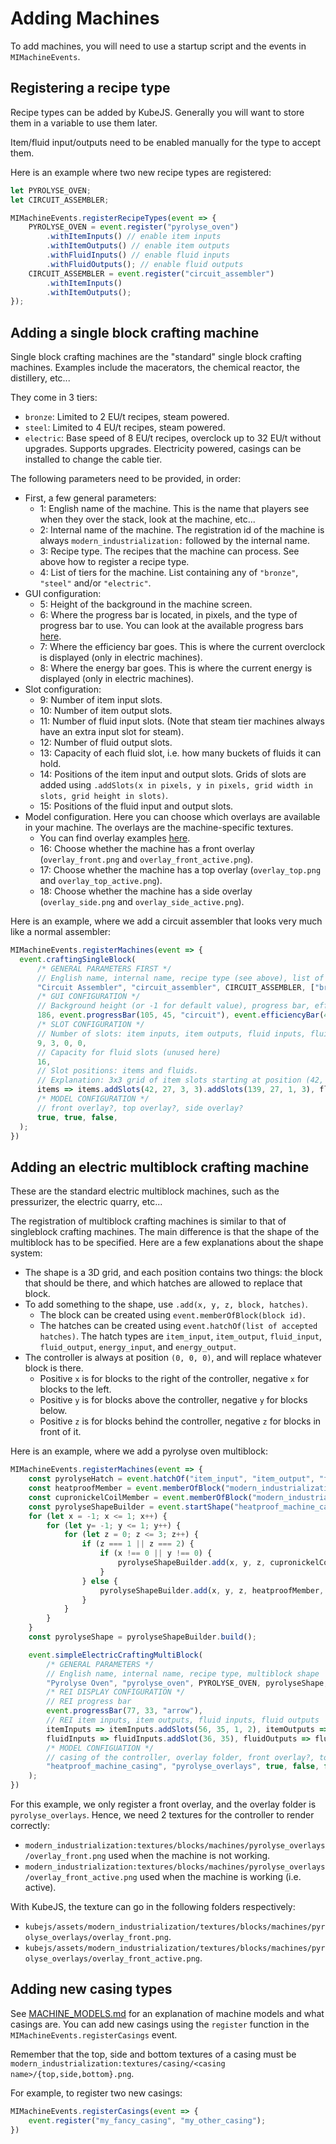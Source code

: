 # Adding Machines
To add machines, you will need to use a startup script and the events in `MIMachineEvents`.

## Registering a recipe type
Recipe types can be added by KubeJS.
Generally you will want to store them in a variable to use them later.

Item/fluid input/outputs need to be enabled manually for the type to accept them.

Here is an example where two new recipe types are registered:
```js
let PYROLYSE_OVEN;
let CIRCUIT_ASSEMBLER;

MIMachineEvents.registerRecipeTypes(event => {
    PYROLYSE_OVEN = event.register("pyrolyse_oven")
        .withItemInputs() // enable item inputs
        .withItemOutputs() // enable item outputs
        .withFluidInputs() // enable fluid inputs
        .withFluidOutputs(); // enable fluid outputs
    CIRCUIT_ASSEMBLER = event.register("circuit_assembler")
        .withItemInputs()
        .withItemOutputs();
});
``` 

## Adding a single block crafting machine
Single block crafting machines are the "standard" single block crafting machines.
Examples include the macerators, the chemical reactor, the distillery, etc...

They come in 3 tiers:
- `bronze`: Limited to 2 EU/t recipes, steam powered.
- `steel`: Limited to 4 EU/t recipes, steam powered.
- `electric`: Base speed of 8 EU/t recipes, overclock up to 32 EU/t without upgrades. Supports upgrades. Electricity powered, casings can be installed to change the cable tier.

The following parameters need to be provided, in order:
- First, a few general parameters:
  - 1: English name of the machine. This is the name that players see when they over the stack, look at the machine, etc...
  - 2: Internal name of the machine. The registration id of the machine is always `modern_industrialization:` followed by the internal name.
  - 3: Recipe type. The recipes that the machine can process. See above how to register a recipe type.
  - 4: List of tiers for the machine. List containing any of `"bronze"`, `"steel"` and/or `"electric"`.
- GUI configuration:
  - 5: Height of the background in the machine screen.
  - 6: Where the progress bar is located, in pixels, and the type of progress bar to use. You can look at the available progress bars [here](../src/main/resources/assets/modern_industrialization/textures/gui/progress_bar/).
  - 7: Where the efficiency bar goes. This is where the current overclock is displayed (only in electric machines).
  - 8: Where the energy bar goes. This is where the current energy is displayed (only in electric machines).
- Slot configuration:
  - 9: Number of item input slots.
  - 10: Number of item output slots.
  - 11: Number of fluid input slots. (Note that steam tier machines always have an extra input slot for steam).
  - 12: Number of fluid output slots.
  - 13: Capacity of each fluid slot, i.e. how many buckets of fluids it can hold.
  - 14: Positions of the item input and output slots. Grids of slots are added using `.addSlots(x in pixels, y in pixels, grid width in slots, grid height in slots)`.
  - 15: Positions of the fluid input and output slots.
- Model configuration. Here you can choose which overlays are available in your machine. The overlays are the machine-specific textures.
  - You can find overlay examples [here](../src/main/resources/assets/modern_industrialization/textures/block/machines/).
  - 16: Choose whether the machine has a front overlay (`overlay_front.png` and `overlay_front_active.png`).
  - 17: Choose whether the machine has a top overlay (`overlay_top.png` and `overlay_top_active.png`).
  - 18: Choose whether the machine has a side overlay (`overlay_side.png` and `overlay_side_active.png`).

Here is an example, where we add a circuit assembler that looks very much like a normal assembler:
```js
MIMachineEvents.registerMachines(event => {
  event.craftingSingleBlock(
      /* GENERAL PARAMETERS FIRST */
      // English name, internal name, recipe type (see above), list of tiers (can be bronze/steel/electric)
      "Circuit Assembler", "circuit_assembler", CIRCUIT_ASSEMBLER, ["bronze", "steel", "electric"],
      /* GUI CONFIGURATION */
      // Background height (or -1 for default value), progress bar, efficiency bar, energy bar
      186, event.progressBar(105, 45, "circuit"), event.efficiencyBar(48, 86), event.energyBar(14, 44),
      /* SLOT CONFIGURATION */
      // Number of slots: item inputs, item outputs, fluid inputs, fluid outputs
      9, 3, 0, 0,
      // Capacity for fluid slots (unused here)
      16,
      // Slot positions: items and fluids.
      // Explanation: 3x3 grid of item slots starting at position (42, 27), then 1x3 grid of item slots starting at position (139, 27).
      items => items.addSlots(42, 27, 3, 3).addSlots(139, 27, 1, 3), fluids => {},
      /* MODEL CONFIGURATION */
      // front overlay?, top overlay?, side overlay?
      true, true, false,
  );
})
```

## Adding an electric multiblock crafting machine
These are the standard electric multiblock machines, such as the pressurizer, the electric quarry, etc...

The registration of multiblock crafting machines is similar to that of singleblock crafting machines.
The main difference is that the shape of the multiblock has to be specified.
Here are a few explanations about the shape system:
- The shape is a 3D grid, and each position contains two things: the block that should be there, and which hatches are allowed to replace that block.
- To add something to the shape, use `.add(x, y, z, block, hatches)`.
  - The block can be created using `event.memberOfBlock(block id)`.
  - The hatches can be created using `event.hatchOf(list of accepted hatches)`. The hatch types are `item_input`, `item_output`, `fluid_input`, `fluid_output`, `energy_input`, and `energy_output`.
- The controller is always at position `(0, 0, 0)`, and will replace whatever block is there.
  - Positive `x` is for blocks to the right of the controller, negative `x` for blocks to the left.
  - Positive `y` is for blocks above the controller, negative `y` for blocks below.
  - Positive `z` is for blocks behind the controller, negative `z` for blocks in front of it.

Here is an example, where we add a pyrolyse oven multiblock:
```js
MIMachineEvents.registerMachines(event => {
    const pyrolyseHatch = event.hatchOf("item_input", "item_output", "fluid_input", "fluid_output", "energy_input");
    const heatproofMember = event.memberOfBlock("modern_industrialization:heatproof_machine_casing");
    const cupronickelCoilMember = event.memberOfBlock("modern_industrialization:cupronickel_coil");
    const pyrolyseShapeBuilder = event.startShape("heatproof_machine_casing");
    for (let x = -1; x <= 1; x++) {
        for (let y= -1; y <= 1; y++) {
            for (let z = 0; z <= 3; z++) {
                if (z === 1 || z === 2) {
                    if (x !== 0 || y !== 0) {
                        pyrolyseShapeBuilder.add(x, y, z, cupronickelCoilMember, event.noHatch());
                    }
                } else {
                    pyrolyseShapeBuilder.add(x, y, z, heatproofMember, pyrolyseHatch);
                }
            }
        }
    }
    const pyrolyseShape = pyrolyseShapeBuilder.build();

    event.simpleElectricCraftingMultiBlock(
        /* GENERAL PARAMETERS */
        // English name, internal name, recipe type, multiblock shape
        "Pyrolyse Oven", "pyrolyse_oven", PYROLYSE_OVEN, pyrolyseShape,
        /* REI DISPLAY CONFIGURATION */
        // REI progress bar
        event.progressBar(77, 33, "arrow"),
        // REI item inputs, item outputs, fluid inputs, fluid outputs
        itemInputs => itemInputs.addSlots(56, 35, 1, 2), itemOutputs => itemOutputs.addSlot(102, 35),
        fluidInputs => fluidInputs.addSlot(36, 35), fluidOutputs => fluidOutputs.addSlot(122, 35),
        /* MODEL CONFIGUATION */
        // casing of the controller, overlay folder, front overlay?, top overlay?, side overlay?
        "heatproof_machine_casing", "pyrolyse_overlays", true, false, false,
    );
})
```

For this example, we only register a front overlay, and the overlay folder is `pyrolyse_overlays`.
Hence, we need 2 textures for the controller to render correctly:
- `modern_industrialization:textures/blocks/machines/pyrolyse_overlays/overlay_front.png` used when the machine is not working.
- `modern_industrialization:textures/blocks/machines/pyrolyse_overlays/overlay_front_active.png` used when the machine is working (i.e. active).

With KubeJS, the texture can go in the following folders respectively:
- `kubejs/assets/modern_industrialization/textures/blocks/machines/pyrolyse_overlays/overlay_front.png`.
- `kubejs/assets/modern_industrialization/textures/blocks/machines/pyrolyse_overlays/overlay_front_active.png`.

## Adding new casing types
See [MACHINE_MODELS.md](MACHINE_MODELS.md) for an explanation of machine models and what casings are.
You can add new casings using the `register` function in the `MIMachineEvents.registerCasings` event.

Remember that the top, side and bottom textures of a casing must be `modern_industrialization:textures/casing/<casing name>/{top,side,bottom}.png`.

For example, to register two new casings:
```js
MIMachineEvents.registerCasings(event => {
    event.register("my_fancy_casing", "my_other_casing");
})
```